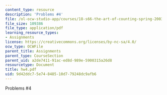 ```yaml
---
content_type: resource
description: 'Problems #4'
file: /ol-ocw-studio-app/courses/18-s66-the-art-of-counting-spring-2003/9d42ddc75e74848510d779248dc9afb6_hw4.pdf
file_size: 109386
file_type: application/pdf
learning_resource_types:
- Assignments
license: https://creativecommons.org/licenses/by-nc-sa/4.0/
ocw_type: OCWFile
parent_title: Assignments
parent_type: CourseSection
parent_uid: a2de7411-91ac-ed8d-989e-5900315a26d8
resourcetype: Document
title: hw4.pdf
uid: 9d42ddc7-5e74-8485-10d7-79248dc9afb6
---
```

Problems #4